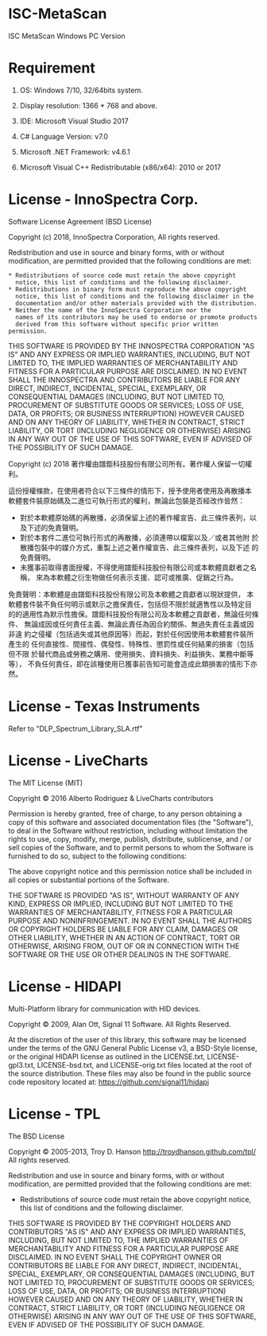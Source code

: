 # ISC-MetaScan

ISC MetaScan Windows PC Version

# Requirement

1. OS: Windows 7/10, 32/64bits system.

2. Display resolution: 1366 * 768 and above.

3. IDE: Microsoft Visual Studio 2017

4. C# Language Version: v7.0

5. Microsoft .NET Framework: v4.6.1

6. Microsoft Visual C++ Redistributable (x86/x64): 2010 or 2017


# License - InnoSpectra Corp.

Software License Agreement (BSD License)

Copyright (c) 2018, InnoSpectra Corporation, All rights reserved.

Redistribution and use in source and binary forms, with or without
modification, are permitted provided that the following conditions are met:

    * Redistributions of source code must retain the above copyright
      notice, this list of conditions and the following disclaimer.
    * Redistributions in binary form must reproduce the above copyright
      notice, this list of conditions and the following disclaimer in the
      documentation and/or other materials provided with the distribution.
    * Neither the name of the InnoSpectra Corporation nor the
      names of its contributors may be used to endorse or promote products
      derived from this software without specific prior written permission.

THIS SOFTWARE IS PROVIDED BY THE INNOSPECTRA CORPORATION "AS IS" AND ANY
EXPRESS OR IMPLIED WARRANTIES, INCLUDING, BUT NOT LIMITED TO, THE IMPLIED
WARRANTIES OF MERCHANTABILITY AND FITNESS FOR A PARTICULAR PURPOSE ARE
DISCLAIMED. IN NO EVENT SHALL THE INNOSPECTRA AND CONTRIBUTORS BE LIABLE FOR ANY
DIRECT, INDIRECT, INCIDENTAL, SPECIAL, EXEMPLARY, OR CONSEQUENTIAL DAMAGES
(INCLUDING, BUT NOT LIMITED TO, PROCUREMENT OF SUBSTITUTE GOODS OR SERVICES;
LOSS OF USE, DATA, OR PROFITS; OR BUSINESS INTERRUPTION) HOWEVER CAUSED AND
ON ANY THEORY OF LIABILITY, WHETHER IN CONTRACT, STRICT LIABILITY, OR TORT
(INCLUDING NEGLIGENCE OR OTHERWISE) ARISING IN ANY WAY OUT OF THE USE OF THIS
SOFTWARE, EVEN IF ADVISED OF THE POSSIBILITY OF SUCH DAMAGE.

Copyright (c) 2018 著作權由譜鉅科技股份有限公司所有。著作權人保留一切權利。

這份授權條款，在使用者符合以下三條件的情形下，授予使用者使用及再散播本
軟體套件裝原始碼及二進位可執行形式的權利，無論此包裝是否經改作皆然：

 * 對於本軟體原始碼的再散播，必須保留上述的著作權宣告、此三條件表列，以
   及下述的免責聲明。
 * 對於本套件二進位可執行形式的再散播，必須連帶以檔案以及／或者其他附
   於散播包裝中的媒介方式，重製上述之著作權宣告、此三條件表列，以及下述
   的免責聲明。
 * 未獲事前取得書面授權，不得使用譜鉅科技股份有限公司或本軟體貢獻者之名稱，
   來為本軟體之衍生物做任何表示支援、認可或推廣、促銷之行為。
 
免責聲明：本軟體是由譜鉅科技股份有限公司及本軟體之貢獻者以現狀提供，
本軟體套件裝不負任何明示或默示之擔保責任，包括但不限於就適售性以及特定目
的的適用性為默示性擔保。譜鉅科技股份有限公司及本軟體之貢獻者，無論任何條件、
無論成因或任何責任主義、無論此責任為因合約關係、無過失責任主義或因非違
約之侵權（包括過失或其他原因等）而起，對於任何因使用本軟體套件裝所產生的
任何直接性、間接性、偶發性、特殊性、懲罰性或任何結果的損害（包括但不限
於替代商品或勞務之購用、使用損失、資料損失、利益損失、業務中斷等等），
不負任何責任，即在該種使用已獲事前告知可能會造成此類損害的情形下亦然。

# License - Texas Instruments

Refer to "DLP_Spectrum_Library_SLA.rtf"

# License - LiveCharts

The MIT License (MIT)

Copyright © 2016 Alberto Rodriguez & LiveCharts contributors

Permission is hereby granted, free of charge, to any person obtaining a copy of this software and associated documentation files (the "Software"), to deal in the Software without restriction, including without limitation the rights to use, copy, modify, merge, publish, distribute, sublicense, and / or sell copies of the Software, and to permit persons to whom the Software is furnished to do so, subject to the following conditions:

The above copyright notice and this permission notice shall be included in all copies or substantial portions of the Software.

THE SOFTWARE IS PROVIDED "AS IS", WITHOUT WARRANTY OF ANY KIND, EXPRESS OR IMPLIED, INCLUDING BUT NOT LIMITED TO THE WARRANTIES OF MERCHANTABILITY, FITNESS FOR A PARTICULAR PURPOSE AND NONINFRINGEMENT. IN NO EVENT SHALL THE AUTHORS OR COPYRIGHT HOLDERS BE LIABLE FOR ANY CLAIM, DAMAGES OR OTHER LIABILITY, WHETHER IN AN ACTION OF CONTRACT, TORT OR OTHERWISE, ARISING FROM, OUT OF OR IN CONNECTION WITH THE SOFTWARE OR THE USE OR OTHER DEALINGS IN THE SOFTWARE.

# License - HIDAPI

Multi-Platform library for communication with HID devices.

Copyright © 2009, Alan Ott, Signal 11 Software. All Rights Reserved.

At the discretion of the user of this library, this software may be licensed under the terms of the GNU General Public License v3, a BSD-Style license, or the original HIDAPI license as outlined in the LICENSE.txt, LICENSE-gpl3.txt, LICENSE-bsd.txt, and LICENSE-orig.txt files located at the root of the source distribution. These files may also be found in the public source code repository located at: https://github.com/signal11/hidapi

# License - TPL

The BSD License

Copyright © 2005-2013, Troy D. Hanson http://troydhanson.github.com/tpl/ All rights reserved.

Redistribution and use in source and binary forms, with or without modification, are permitted provided that the following conditions are met:

* Redistributions of source code must retain the above copyright notice, this list of conditions and the following disclaimer.

THIS SOFTWARE IS PROVIDED BY THE COPYRIGHT HOLDERS AND CONTRIBUTORS "AS IS" AND ANY EXPRESS OR IMPLIED WARRANTIES, INCLUDING, BUT NOT LIMITED TO, THE IMPLIED WARRANTIES OF MERCHANTABILITY AND FITNESS FOR A PARTICULAR PURPOSE ARE DISCLAIMED. IN NO EVENT SHALL THE COPYRIGHT OWNER OR CONTRIBUTORS BE LIABLE FOR ANY DIRECT, INDIRECT, INCIDENTAL, SPECIAL, EXEMPLARY, OR CONSEQUENTIAL DAMAGES (INCLUDING, BUT NOT LIMITED TO, PROCUREMENT OF SUBSTITUTE GOODS OR SERVICES; LOSS OF USE, DATA, OR PROFITS; OR BUSINESS INTERRUPTION) HOWEVER CAUSED AND ON ANY THEORY OF LIABILITY, WHETHER IN CONTRACT, STRICT LIABILITY, OR TORT (INCLUDING NEGLIGENCE OR OTHERWISE) ARISING IN ANY WAY OUT OF THE USE OF THIS SOFTWARE, EVEN IF ADVISED OF THE POSSIBILITY OF SUCH DAMAGE.